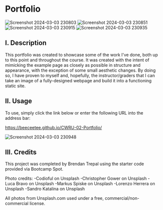 # Portfolio
![Screenshot 2024-03-03 230803](https://github.com/BeeCeeTee/CWRU-02-Portfolio/assets/117789057/169cc6ff-7a3a-4169-bed8-d07cd097542d)
![Screenshot 2024-03-03 230851](https://github.com/BeeCeeTee/CWRU-02-Portfolio/assets/117789057/716cd9c1-4eb1-4e81-a915-b5661ef767d7)
![Screenshot 2024-03-03 230915](https://github.com/BeeCeeTee/CWRU-02-Portfolio/assets/117789057/4121482e-3ae0-42b0-8631-18e9619d380b)
![Screenshot 2024-03-03 230935](https://github.com/BeeCeeTee/CWRU-02-Portfolio/assets/117789057/b7910847-49a4-4726-80cf-07ba7a9c0348)

## I. Description
This portfolio was created to showcase some of the work I've done, both up to this point and throughout the course. It was created with the intent of mimicking the example page as closely as possible in structure and appearance, with the exception of some small aesthetic changes. By doing so, I have proven to myself and, hopefully, the instructor/graders that I can take an image of a fully-designed webpage and build it into a functioning static site.

## II. Usage
To use, simply click the link below or enter the following URL into the address bar:

https://beeceetee.github.io/CWRU-02-Portfolio/

![Screenshot 2024-03-03 230948](https://github.com/BeeCeeTee/CWRU-02-Portfolio/assets/117789057/ba013eba-8a9b-41db-ba1b-a950b451f715)

## III. Credits
This project was completed by Brendan Trepal using the starter code provided via Bootcamp Spot.

Photo credits:
    -Codioful on Unsplash
    -Christopher Gower on Unsplash
    -Luca Bravo on Unsplash
    -Markus Spiske on Unsplash
    -Lorenzo Herrera on Unsplash
    -Sandro Katalina on Unsplash

All photos from Unsplash.com used under a free, commercial/non-commercial license.

